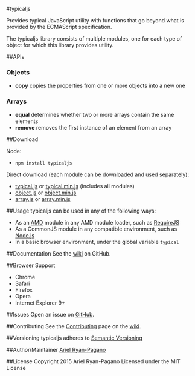 #typicaljs

Provides typical JavaScript utility with functions that go beyond what is provided by the ECMAScript specification.

The typicaljs library consists of multiple modules, one for each type of object for which this library provides utility.

##APIs

### Objects
* **copy** copies the properties from one or more objects into a new one

### Arrays
* **equal** determines whether two or more arrays contain the same elements
* **remove** removes the first instance of an element from an array

##Download

Node:
* `npm install typicaljs`

Direct download (each module can be downloaded and used separately):
* [typical.js](./blob/master/dist/typical.js) or [typical.min.js](./blob/master/dist/typical.min.js) (includes all modules)
* [object.js](./blob/master/dist/modules/object.js) or [object.min.js](./blob/master/dist/modules/object.min.js)
* [array.js](./blob/master/dist/modules/array.js) or [array.min.js](./blob/master/dist/modules/array.min.js)

##Usage
typicaljs can be used in any of the following ways:
* As an [AMD](/amdjs/amdjs-api) module in any AMD module loader, such as [RequireJS](http://requirejs.org/)
* As a CommonJS module in any compatible environment, such as [Node.js](https://nodejs.org/)
* In a basic browser environment, under the global variable `typical`

##Documentation
See the [wiki](./wiki) on GitHub.

##Browser Support
* Chrome
* Safari
* Firefox
* Opera
* Internet Explorer 9+

##Issues
Open an issue on [GitHub](./issues).

##Contributing
See the [Contributing](./wiki/Contributing) page on the [wiki](./wiki).

##Versioning
typicaljs adheres to [Semantic Versioning](http://semver.org/)

##Author/Maintainer
[Ariel Ryan-Pagano](../)

##License
Copyright 2015 Ariel Ryan-Pagano
Licensed under the MIT License